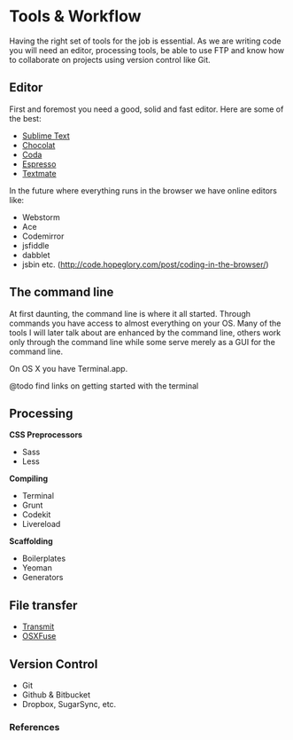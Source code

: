 # Tools & Workflow

Having the right set of tools for the job is essential. As we are writing code you will need an editor, processing tools, be able to use FTP and know how to collaborate on projects using version control like Git.

## Editor

First and foremost you need a good, solid and fast editor. Here are some of the best:

* [Sublime Text](http://www.sublimetext.com/)
* [Chocolat](http://chocolatapp.com/)
* [Coda](http://panic.com/coda/)
* [Espresso](http://macrabbit.com/espresso/)
* [Textmate](http://macromates.com/)

In the future where everything runs in the browser we have online editors like:

- Webstorm
- Ace
- Codemirror
- jsfiddle
- dabblet
- jsbin etc. (http://code.hopeglory.com/post/coding-in-the-browser/)

## The command line

At first daunting, the command line is where it all started. Through commands you have access to almost everything on your OS. Many of the tools I will later talk about are enhanced by the command line, others work only through the command line while some serve merely as a GUI for the command line.

On OS X you have Terminal.app.

@todo find links on getting started with the terminal

## Processing

**CSS Preprocessors**

* Sass
* Less

**Compiling**

* Terminal
* Grunt
* Codekit
* Livereload

**Scaffolding**

* Boilerplates
* Yeoman
* Generators

## File transfer
- [Transmit](http://panic.com/transmit/)
- [OSXFuse](http://osxfuse.github.com/)

## Version Control
- Git
- Github & Bitbucket
- Dropbox, SugarSync, etc.

### References
